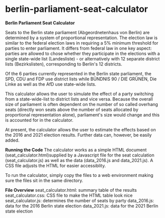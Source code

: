 # berlin-parliament-seat-calculator
<strong>Berlin Parliament Seat Calculator</strong>

Seats to the Berlin state parliament (Abgeordnetenhaus von Berlin) are determined by a system of proportional representation. The election law is similar to the federal election laws in requiring a 5% minimum threshold for parties to enter parliament. It differs from federal law in one key aspect: parties are allowed to chose whether they participate in the elections with a single state-wide list (Landesliste) - or alternatively with 12 separate district lists (Bezirkslisten), corresponding to Berlin's 12 districts.

Of the 6 parties currently represented in the Berlin state parliament, the SPD, CDU and FDP use district lists while BÜNDNIS 90 / DIE GRÜNEN, Die Linke as well as the AfD use state-wide lists.

This calculator allows the user to simulate the effect of a party switching from a state-wide-list to district lists and vice versa. Because the overall size of parliament is often dependent on the number of so called overhang seats (directly won seats above the number of seats allocated by proportional representation alone), parliament's size would change and this is accounted for in the calculator.

At present, the calculator allows the user to estimate the effects based on the 2016 and 2021 election results. Further data can, however, be easily added. 

<strong>Running the Code</strong>
The calculator works as a simple HTML document (seat_calculator.html)supplied by a Javascript file for the seat calculation (seat_calculator.js) as well as the data (data_2016.js and data_2021.js). A CSS file adjusts the HTML for easier accessiblity. 

To run the calculator, simply copy the files to a web environment making sure the files sit in the same directory.

<strong>File Overview</strong>
seat_calculator.html: summary table of the results
seat_calculator.css: CSS file to make the HTML table look nice
seat_calculator.js: determines the number of seats by party
data_2016.js: data for the 2016 Berlin state election
data_2021.js: data for the 2021 Berlin state election